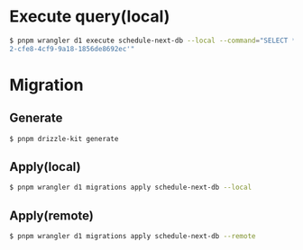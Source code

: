 # Execute query(local)
```bash
$ pnpm wrangler d1 execute schedule-next-db --local --command="SELECT * from schedules where event_id='dfde54c
2-cfe8-4cf9-9a18-1856de8692ec'" 
```

# Migration
## Generate
```bash
$ pnpm drizzle-kit generate
```

## Apply(local)
```bash
$ pnpm wrangler d1 migrations apply schedule-next-db --local
```

## Apply(remote)
```bash
$ pnpm wrangler d1 migrations apply schedule-next-db --remote
```
